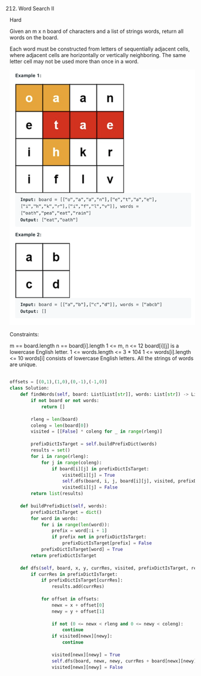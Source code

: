212. Word Search II
     
Hard

Given an m x n board of characters and a list of strings words, return all words on the board.

Each word must be constructed from letters of sequentially adjacent cells, where adjacent cells are horizontally or vertically neighboring. The same letter cell may not be used more than once in a word.

![](../basic/image/212_example.png)

Constraints:

m == board.length
n == board[i].length
1 <= m, n <= 12
board[i][j] is a lowercase English letter.
1 <= words.length <= 3 * 104
1 <= words[i].length <= 10
words[i] consists of lowercase English letters.
All the strings of words are unique.

```py

offsets = [(0,1),(1,0),(0,-1),(-1,0)]
class Solution:
    def findWords(self, board: List[List[str]], words: List[str]) -> List[str]:
        if not board or not words:
            return []
        
        rleng = len(board)
        coleng = len(board[0])
        visited = [[False] * coleng for _ in range(rleng)]
        
        prefixDictIsTarget = self.buildPrefixDict(words)
        results = set()
        for i in range(rleng):
            for j in range(coleng):
                if board[i][j] in prefixDictIsTarget:
                    visited[i][j] = True
                    self.dfs(board, i, j, board[i][j], visited, prefixDictIsTarget, results, rleng, coleng)
                    visited[i][j] = False
        return list(results)
    
    def buildPrefixDict(self, words):
        prefixDictIsTarget = dict()
        for word in words:
            for i in range(len(word)): 
                prefix = word[:i + 1]
                if prefix not in prefixDictIsTarget:
                    prefixDictIsTarget[prefix] = False
            prefixDictIsTarget[word] = True
        return prefixDictIsTarget
           
    def dfs(self, board, x, y, currRes, visited, prefixDictIsTarget, results, rleng, coleng):
        if currRes in prefixDictIsTarget:
            if prefixDictIsTarget[currRes]:
                results.add(currRes)

            for offset in offsets:
                newx = x + offset[0] 
                newy = y + offset[1]

                if not (0 <= newx < rleng and 0 <= newy < coleng):
                    continue
                if visited[newx][newy]:
                    continue

                visited[newx][newy] = True
                self.dfs(board, newx, newy, currRes + board[newx][newy], visited, prefixDictIsTarget, results, rleng, coleng)
                visited[newx][newy] = False
```

